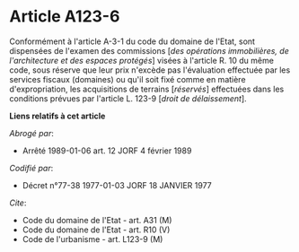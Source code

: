 # Article A123-6

Conformément à l'article A-3-1 du code du domaine de l'Etat, sont dispensées de l'examen des commissions [*des opérations
immobilières, de l'architecture et des espaces protégés*] visées à l'article R. 10 du même code, sous réserve que leur prix
n'excède pas l'évaluation effectuée par les services fiscaux (domaines) ou qu'il soit fixé comme en matière d'expropriation,
les acquisitions de terrains [*réservés*] effectuées dans les conditions prévues par l'article L. 123-9 [*droit de
délaissement*].

**Liens relatifs à cet article**

_Abrogé par_:

  - Arrêté 1989-01-06 art. 12 JORF 4 février 1989

_Codifié par_:

  - Décret n°77-38 1977-01-03 JORF 18 JANVIER 1977

_Cite_:

  - Code du domaine de l'Etat - art. A31 (M)
  - Code du domaine de l'Etat - art. R10 (V)
  - Code de l'urbanisme - art. L123-9 (M)
